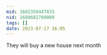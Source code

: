 ```yaml
---
mid: 1682358447833
nid: 1689602780089
tags: []
date: 2023-07-17 16:05
---
```



They will buy a new house next month